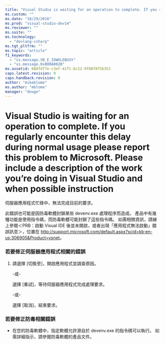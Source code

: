 ```yaml
---
title: "Visual Studio is waiting for an operation to complete. If you regularly encounter this delay during normal usage please report this problem to Microsoft. Please include a description of the work you’re doing in Visual Studio and when possible instruction | Microsoft Docs"
ms.custom: ""
ms.date: "10/29/2016"
ms.prod: "visual-studio-dev14"
ms.reviewer: ""
ms.suite: ""
ms.technology: 
  - "devlang-csharp"
ms.tgt_pltfrm: ""
ms.topic: "article"
f1_keywords: 
  - "vs.message.VB_E_IDWOLEBUSY"
  - "vs.message.0x800A002B"
ms.assetid: 688fdf7e-c3ef-41f1-bc22-9f88f8f5b353
caps.latest.revision: 9
caps.handback.revision: 9
author: "mikeblome"
ms.author: "mblome"
manager: "douge"
---
```

# Visual Studio is waiting for an operation to complete. If you regularly encounter this delay during normal usage please report this problem to Microsoft. Please include a description of the work you’re doing in Visual Studio and when possible instruction
伺服器應用程式忙碌中，無法完成目前的要求。  
  
 此錯誤也可能是因防毒軟體封鎖某些 devenv.exe 處理程序而造成。  產品中有幾種功能是使用指令碼，而防毒軟體可能封鎖了這些指令碼。  如需相關資訊，請線上參閱＜PRB：啟動 Visual IDE 後並未開啟，或者出現「應用程式無法啟動」錯誤訊息＞，位置在 [http:\/\/support.microsoft.com\/default.aspx?scid\=kb;en\-us;306905&Product\=vsnet](http://support.microsoft.com/default.aspx?scid=kb;en-us;306905&Product=vsnet)。  
  
### 若要修正伺服器應用程式相關的錯誤  
  
1.  請選擇 \[切換至\]，開啟應用程式並調查原因。  
  
     \-或\-  
  
     選擇 \[重試\]，等待伺服器應用程式完成處理要求。  
  
     \-或\-  
  
     選擇 \[取消\]，結束要求。  
  
### 若要修正防毒相關錯誤  
  
-   在您的防毒軟體中，指定軟體允許源自於 devenv.exe 的指令碼可以執行。  如需詳細指示，請參閱防毒軟體的產品文件。